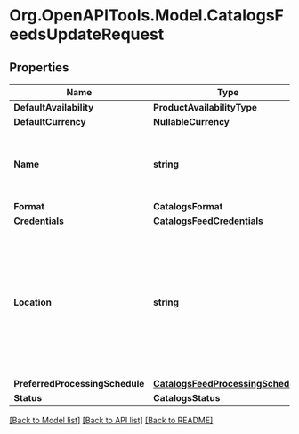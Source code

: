 
# Org.OpenAPITools.Model.CatalogsFeedsUpdateRequest

## Properties

Name | Type | Description | Notes
------------ | ------------- | ------------- | -------------
**DefaultAvailability** | **ProductAvailabilityType** |  | [optional] 
**DefaultCurrency** | **NullableCurrency** |  | [optional] 
**Name** | **string** | A human-friendly name associated to a given feed. | [optional] 
**Format** | **CatalogsFormat** |  | [optional] 
**Credentials** | [**CatalogsFeedCredentials**](CatalogsFeedCredentials.md) |  | [optional] 
**Location** | **string** | The URL where a feed is available for download. This URL is what Pinterest will use to download a feed for processing. | [optional] 
**PreferredProcessingSchedule** | [**CatalogsFeedProcessingSchedule**](CatalogsFeedProcessingSchedule.md) |  | [optional] 
**Status** | **CatalogsStatus** |  | [optional] 

[[Back to Model list]](../README.md#documentation-for-models)
[[Back to API list]](../README.md#documentation-for-api-endpoints)
[[Back to README]](../README.md)


